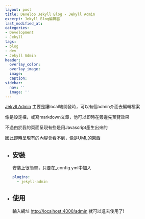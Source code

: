 ```yaml
---
layout: post
title: Develop Jekyll Blog - Jekyll Admin
excerpt: Jekyll Blog編輯器
last_modified_at: 
categories:
- Development
- Jekyll
tags:
- blog
- dev
- Jekyll Admin
header:
  overlay_color:
  overlay_image: 
  image: 
  caption: 
sidebar:
  nav: ''
  image: ''
---
```


[Jekyll Admin](https://github.com/jekyll/jekyll-admin) 主要是讓local端開發時，可以有個admin介面去編輯檔案

像是設定檔，或寫markdown文章，他可以即時在旁邊先預覽效果

不過由於我的頁面呈現有些是用Javascript產生出來的

因此即時呈現有的內容會看不到，像是UML的東西

* ## 安裝

  安裝上很簡單，只要在_config.yml中加入

  ```yaml
  plugins:
    - jekyll-admin
  ```

* ## 使用

  輸入網址 [http://localhost:4000/admin](http://localhost:4000/admin) 就可以進去使用了!